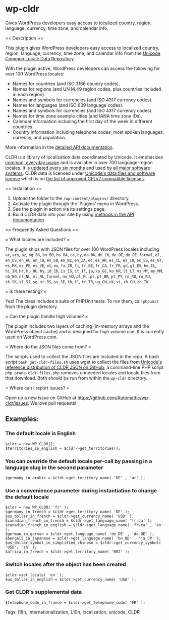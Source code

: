 # wp-cldr

Gives WordPress developers easy access to localized country, region, language, currency, time zone, and calendar info.

== Description ==

This plugin gives WordPress developers easy access to localized country, region, language, currency, time zone, and calendar info from the [Unicode Common Locale Data Repository](http://cldr.unicode.org/).

With the plugin active, WordPress developers can access the following for over 100 WordPress locales:

* Names for countries (and ISO 3166 country codes).
* Names for regions (and UN M.49 region codes, plus countries included in each region).
* Names and symbols for currencies (and ISO 4317 currency codes).
* Names for languages (and ISO 639 language codes).
* Names and symbols for currencies (and ISO 4317 currency codes).
* Names for time zone example cities (and IANA time zone IDs).
* Calendar information including the first day of the week in different countries.
* Country information including telephone codes, most spoken languages, currency, and population.

More information in the [detailed API documentation](https://automattic.github.io/wp-cldr/class-WP_CLDR.html).

CLDR is a library of localization data coordinated by Unicode. It emphasizes [common, everyday usage](http://cldr.unicode.org/translation/country-names) and is available in over 700 language-region locales. It is [updated every six months](http://cldr.unicode.org/index/downloads) and used by [all major software systems](http://cldr.unicode.org/#TOC-Who-uses-CLDR-). CLDR data is licensed under [Unicode's data files and software license](http://unicode.org/copyright.html#Exhibit1) which is on [the list of approved GPLv2 compatible licenses](https://www.gnu.org/philosophy/license-list.html#Unicode).

== Installation ==

1. Upload the folder to the `/wp-content/plugins/` directory.
1. Activate the plugin through the 'Plugins' menu in WordPress.
1. See the plugin in action via its settings page.
1. Build CLDR data into your site by using [methods in the API documentation](https://automattic.github.io/wp-cldr/class-WP_CLDR.html)

== Frequently Asked Questions ==

= What locales are included? =

The plugin ships with JSON files for over 100 WordPress locales including `ar`, `ary`, `az`, `bg_BG`, `bn_BD`, `bs_BA`, `ca`, `cy`, `da_DK`, `de_CH`, `de_DE`, `de_DE_formal`, `el`, `en_US`, `en_AU`, `en_CA`, `en_GB`, `en_NZ`, `en_ZA`, `eo`, `es_AR`, `es_CL`, `es_CO`, `es_ES`, `es_GT`, `es_MX`, `es_PE`, `es_VE`, `et`, `eu`, `fa_IR`, `fi`, `fr_BE`, `fr_CA`, `fr_FR`, `gd`, `gl_ES`, `he_IL`, `hi_IN`, `hr`, `hu_HU`, `hy`, `id_ID`, `is_IS`, `it_IT`, `ja`, `ka_GE`, `ko_KR`, `lt_LT`, `ms_MY`, `my_MM`, `nb_NO`, `nl_NL`, `nl_NL_formal`, `nn_NO`, `pl_PL`, `ps`, `pt_BR`, `pt_PT`, `ro_RO`, `ru_RU`, `sk_SK`, `sl_SI`, `sq`, `sr_RS`, `sv_SE`, `th`, `tl`, `tr_TR`, `ug_CN`, `uk`, `vi`, `zh_CN`, `zh_TW`.

= Is there testing? =

Yes! The class includes a suite of PHPUnit tests. To run them, call `phpunit` from the plugin directory.

= Can the plugin handle high volume? =

The plugin includes two layers of caching (in-memory arrays and the WordPress object cache) and is designed for high volume use. It is currently used on WordPress.com.

= Where do the JSON files come from? =

The scripts used to collect the JSON files are included in the repo. A bash script `bash get-cldr-files.sh` uses wget to collect the files from [Unicode's reference distribution of CLDR JSON on GitHub](http://cldr.unicode.org/index/cldr-spec/json); a command-line PHP script `php prune-cldr-files.php` removes unneeded locales and locale files from that download. Both should be run from within the `wp-cldr` directory.

= Where can I report issues? =

Open up a new issue on GitHub at https://github.com/Automattic/wp-cldr/issues. We love pull requests!

## Examples:
### The default locale is English
```
$cldr = new WP_CLDR();
$territories_in_english = $cldr->get_territories();
```

### You can override the default locale per-call by passing in a language slug in the second parameter
```
$germany_in_arabic = $cldr->get_territory_name( 'DE' , 'ar' );
```

### Use a convenience parameter during instantiation to change the default locale
```
$cldr = new WP_CLDR( 'fr' );
$germany_in_french = $cldr->get_territory_name( 'DE' );
$us_dollar_in_french = $cldr->get_currency_name( 'USD' );
$canadian_french_in_french = $cldr->get_language_name( 'fr-ca' );
$canadian_french_in_english = $cldr->get_language_name( 'fr-ca' , 'en' );
$german_in_german = $cldr->get_language_name( 'de_DE' , 'de-DE' );
$bengali_in_japanese = $cldr->get_language_name( 'bn_BD' , 'ja_JP' );
$us_dollar_symbol_in_simplified_chinese = $cldr->get_currency_symbol( 'USD', 'zh' );
$africa_in_french = $cldr->get_territory_name( '002' );
```

### Switch locales after the object has been created
```
$cldr->set_locale( 'en' );
$us_dollar_in_english = $cldr->get_currency_name( 'USD' );
```

### Get CLDR's supplemental data
```
$telephone_code_in_france = $cldr->get_telephone_code( 'FR' );
```

Tags: i18n, internationalization, L10n, localization, unicode, CLDR
